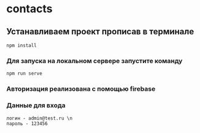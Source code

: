 # contacts

## Устанавливаем проект прописав в терминале
```
npm install
```
### Для запуска на локальном сервере запустите команду
```
npm run serve
```
### Авторизация реализована с помощью firebase

### Данные для входа
```
логин - admin@test.ru \n
пароль - 123456
